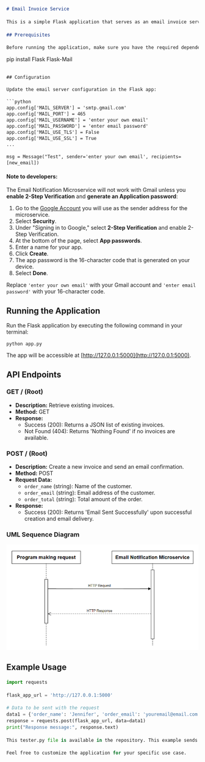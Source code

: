 ```markdown
# Email Invoice Service

This is a simple Flask application that serves as an email invoice service. It provides endpoints for retrieving existing invoices and creating new ones through HTTP requests. Additionally, it sends an email confirmation to the customer upon successfully creating a new invoice.

## Prerequisites

Before running the application, make sure you have the required dependencies installed. You can install them using the following:

```
pip install Flask Flask-Mail
```

## Configuration

Update the email server configuration in the Flask app:

```python
app.config['MAIL_SERVER'] = 'smtp.gmail.com'
app.config['MAIL_PORT'] = 465
app.config['MAIL_USERNAME'] = 'enter your own email'
app.config['MAIL_PASSWORD'] = 'enter email password'
app.config['MAIL_USE_TLS'] = False
app.config['MAIL_USE_SSL'] = True
...

msg = Message("Test", sender='enter your own email', recipients=[new_email])

```

#### Note to developers:

The Email Notification Microservice will not work with Gmail unless you **enable 2-Step Verification** and **generate an Application password**:

1. Go to the [Google Account](https://myaccount.google.com/) you will use as the sender address for the microservice.
2. Select **Security**.
3. Under "Signing in to Google," select **2-Step Verification** and enable 2-Step Verification.
4. At the bottom of the page, select **App passwords**.
5. Enter a name for your app.
6. Click **Create**.
7. The app password is the 16-character code that is generated on your device.
8. Select **Done**.

Replace `'enter your own email'` with your Gmail account and `'enter email password'` with your 16-character code.

## Running the Application

Run the Flask application by executing the following command in your terminal:

```
python app.py
```

The app will be accessible at [http://127.0.0.1:5000](http://127.0.0.1:5000).

## API Endpoints

### GET / (Root)

- **Description:** Retrieve existing invoices.
- **Method:** GET
- **Response:**
  - Success (200): Returns a JSON list of existing invoices.
  - Not Found (404): Returns 'Nothing Found' if no invoices are available.

### POST / (Root)

- **Description:** Create a new invoice and send an email confirmation.
- **Method:** POST
- **Request Data:**
  - `order_name` (string): Name of the customer.
  - `order_email` (string): Email address of the customer.
  - `order_total` (string): Total amount of the order.
- **Response:**
  - Success (200): Returns 'Email Sent Successfully' upon successful creation and email delivery.

### UML Sequence Diagram

![UML diagram](microserviceUMLdiagram.png)


## Example Usage

```python
import requests

flask_app_url = 'http://127.0.0.1:5000'

# Data to be sent with the request
data1 = {'order_name': 'Jennifer', 'order_email': 'youremail@email.com', 'order_total': '$123.45'}
response = requests.post(flask_app_url, data=data1)
print("Response message:", response.text)

This tester.py file is available in the repository. This example sends a POST request to the root endpoint with sample order information and prints the response message.

Feel free to customize the application for your specific use case.
```
